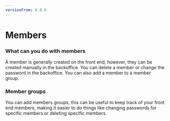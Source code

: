 ```yaml
---
versionFrom: 8.0.0
---
```


# Members

### What can you do with members

A member is generally created on the front end, however, they can be created manually in the backoffice.
You can delete a member or change the password in the backoffice.
You can also add a member to a member group.

### Member groups

You can add members groups, this can be useful to keep track of your front end members, making it easier to do things like changing passwords for specific members or deleting specific members.